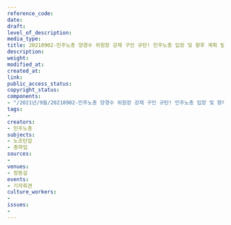 ```yaml
---
reference_code: 
date: 
draft: 
level_of_description: 
media_type: 
title: 20210902-민주노총 양경수 위원장 강제 구인 규탄! 민주노총 입장 및 향후 계획 발표 기자회견
description: 
weight: 
modified_at: 
created_at: 
link: 
public_access_status: 
copyright_status: 
components:
- "/2021년/9월/20210902-민주노총 양경수 위원장 강제 구인 규탄! 민주노총 입장 및 향후 계획 발표 기자회견/_1D21058.jpg"
tags:
- 
creators:
- 민주노총
subjects:
- 노조탄압
- 총파업
sources:
- 
venues:
- 정동길
events:
- 기자회견
culture_workers:
- 
issues:
- 
---
```

